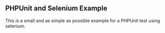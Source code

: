 PHPUnit and Selenium Example
--
This is a small and as simple as possible example for a PHPUnit test using selenium.

